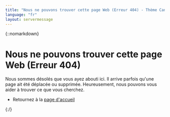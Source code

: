 ```yaml
---
title: "Nous ne pouvons trouver cette page Web (Erreur 404) - Thème Canada.ca"
language: "fr"
layout: servermessage
---
```

{::nomarkdown}
<div class="col-md-12">
	<h1><span class="glyphicon glyphicon-warning-sign mrgn-rght-md"></span> Nous ne pouvons trouver cette page Web (Erreur 404)</h1>
	<p>Nous sommes désolés que vous ayez abouti ici. Il arrive parfois qu'une page ait été déplacée ou supprimée. Heureusement, nous pouvons vous aider à trouver ce que vous cherchez.</p>
	<ul>
		<li>Retournez à la <a href="{{ "index-fr.html" | relative_url }}">page d'accueil</a></li>
	</ul>
</div>
{:/}
